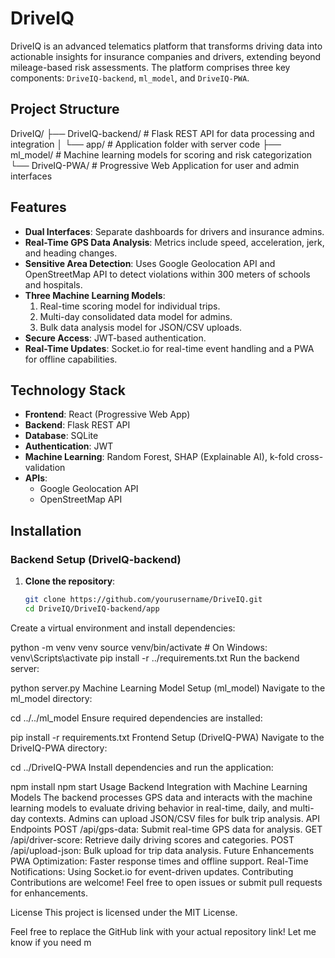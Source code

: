 # DriveIQ

DriveIQ is an advanced telematics platform that transforms driving data into actionable insights for insurance companies and drivers, extending beyond mileage-based risk assessments. The platform comprises three key components: `DriveIQ-backend`, `ml_model`, and `DriveIQ-PWA`.

## Project Structure

DriveIQ/ ├── DriveIQ-backend/ # Flask REST API for data processing and integration │ └── app/ # Application folder with server code ├── ml_model/ # Machine learning models for scoring and risk categorization └── DriveIQ-PWA/ # Progressive Web Application for user and admin interfaces



## Features

- **Dual Interfaces**: Separate dashboards for drivers and insurance admins.
- **Real-Time GPS Data Analysis**: Metrics include speed, acceleration, jerk, and heading changes.
- **Sensitive Area Detection**: Uses Google Geolocation API and OpenStreetMap API to detect violations within 300 meters of schools and hospitals.
- **Three Machine Learning Models**:
  1. Real-time scoring model for individual trips.
  2. Multi-day consolidated data model for admins.
  3. Bulk data analysis model for JSON/CSV uploads.
- **Secure Access**: JWT-based authentication.
- **Real-Time Updates**: Socket.io for real-time event handling and a PWA for offline capabilities.

## Technology Stack

- **Frontend**: React (Progressive Web App)
- **Backend**: Flask REST API
- **Database**: SQLite
- **Authentication**: JWT
- **Machine Learning**: Random Forest, SHAP (Explainable AI), k-fold cross-validation
- **APIs**:
  - Google Geolocation API
  - OpenStreetMap API

## Installation

### Backend Setup (DriveIQ-backend)
1. **Clone the repository**:
   ```bash
   git clone https://github.com/yourusername/DriveIQ.git
   cd DriveIQ/DriveIQ-backend/app
Create a virtual environment and install dependencies:


python -m venv venv
source venv/bin/activate  # On Windows: venv\Scripts\activate
pip install -r ../requirements.txt
Run the backend server:


python server.py
Machine Learning Model Setup (ml_model)
Navigate to the ml_model directory:

cd ../../ml_model
Ensure required dependencies are installed:


pip install -r requirements.txt
Frontend Setup (DriveIQ-PWA)
Navigate to the DriveIQ-PWA directory:


cd ../DriveIQ-PWA
Install dependencies and run the application:


npm install
npm start
Usage
Backend Integration with Machine Learning Models
The backend processes GPS data and interacts with the machine learning models to evaluate driving behavior in real-time, daily, and multi-day contexts.
Admins can upload JSON/CSV files for bulk trip analysis.
API Endpoints
POST /api/gps-data: Submit real-time GPS data for analysis.
GET /api/driver-score: Retrieve daily driving scores and categories.
POST /api/upload-json: Bulk upload for trip data analysis.
Future Enhancements
PWA Optimization: Faster response times and offline support.
Real-Time Notifications: Using Socket.io for event-driven updates.
Contributing
Contributions are welcome! Feel free to open issues or submit pull requests for enhancements.

License
This project is licensed under the MIT License.



Feel free to replace the GitHub link with your actual repository link! Let me know if you need m
